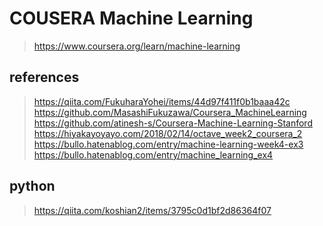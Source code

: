 # COUSERA Machine Learning
> https://www.coursera.org/learn/machine-learning

## references
> https://qiita.com/FukuharaYohei/items/44d97f411f0b1baaa42c
> https://github.com/MasashiFukuzawa/Coursera_MachineLearning
> https://github.com/atinesh-s/Coursera-Machine-Learning-Stanford
> https://hiyakayoyayo.com/2018/02/14/octave_week2_coursera_2
> https://bullo.hatenablog.com/entry/machine-learning-week4-ex3
> https://bullo.hatenablog.com/entry/machine_learning_ex4

## python
> https://qiita.com/koshian2/items/3795c0d1bf2d86364f07
